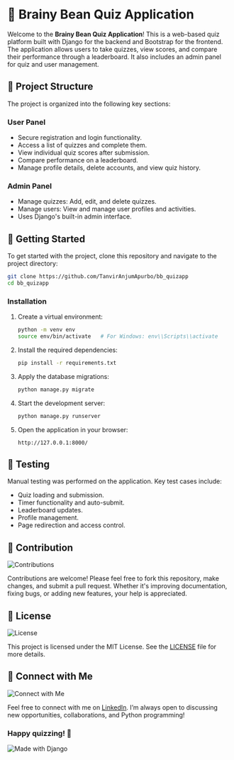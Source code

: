 # 🧠 Brainy Bean Quiz Application

Welcome to the **Brainy Bean Quiz Application**! This is a web-based quiz platform built with Django for the backend and Bootstrap for the frontend. The application allows users to take quizzes, view scores, and compare their performance through a leaderboard. It also includes an admin panel for quiz and user management.

## 📂 Project Structure

The project is organized into the following key sections:

### User Panel
- Secure registration and login functionality.
- Access a list of quizzes and complete them.
- View individual quiz scores after submission.
- Compare performance on a leaderboard.
- Manage profile details, delete accounts, and view quiz history.

### Admin Panel
- Manage quizzes: Add, edit, and delete quizzes.
- Manage users: View and manage user profiles and activities.
- Uses Django's built-in admin interface.

## 🚀 Getting Started

To get started with the project, clone this repository and navigate to the project directory:

```bash
git clone https://github.com/TanvirAnjumApurbo/bb_quizapp
cd bb_quizapp
```

### Installation

1. Create a virtual environment:
   ```bash
   python -m venv env
   source env/bin/activate   # For Windows: env\\Scripts\\activate
   ```

2. Install the required dependencies:
   ```bash
   pip install -r requirements.txt
   ```

3. Apply the database migrations:
   ```bash
   python manage.py migrate
   ```

4. Start the development server:
   ```bash
   python manage.py runserver
   ```

5. Open the application in your browser:
   ```
   http://127.0.0.1:8000/
   ```

## 🧪 Testing

Manual testing was performed on the application. Key test cases include:
- Quiz loading and submission.
- Timer functionality and auto-submit.
- Leaderboard updates.
- Profile management.
- Page redirection and access control.

## 🤝 Contribution

![Contributions](https://img.shields.io/badge/contributions-Welcome-brightgreen.svg)

Contributions are welcome! Please feel free to fork this repository, make changes, and submit a pull request. Whether it's improving documentation, fixing bugs, or adding new features, your help is appreciated.

## 📄 License

![License](https://img.shields.io/badge/license-MIT-green.svg)

This project is licensed under the MIT License. See the [LICENSE](./LICENSE) file for more details.

## 🔗 Connect with Me

![Connect with Me](https://img.shields.io/badge/connect-with%20Tanvir-%23007bff)

Feel free to connect with me on [LinkedIn](https://www.linkedin.com/in/tanvir-anjum-apurbo-2a8b1620b/). I’m always open to discussing new opportunities, collaborations, and Python programming!

### Happy quizzing! 🚀

![Made with Django](https://img.shields.io/badge/Made%20with-Django-blue.svg)
